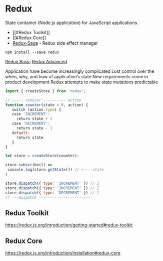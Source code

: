 # Redux
State container (Node.js application) for JavaScript applications.

- [[#Redux Toolkit]]
- [[#Redux Core]]
- [Redux-Saga](https://redux-saga.js.org/index.html) - Redux side effect manager

```shell
npm install --save redux
```

[Redux Basic](https://redux.js.org/)
[Redux Advanced](https://redux.js.org/docs/advanced/)

Application have become increasingly complicated
Lost control over the when, why, and how of application’s state
New requirements come in product development
Redux attempts to make state mutations predictable

```javascript
import { createStore } from 'redux';

// ----- reducer ---------- action   
function counter(state = 0, action) {
   switch (action.type) {
   case 'INCREMENT':
     return state + 1
   case 'DECREMENT':
     return state - 1
   default:
     return state
   }
}
```

```javascript
let store = createStore(counter);

store.subscribe(() =>
 console.log(store.getState()) // <--- state
)

store.dispatch({ type: 'INCREMENT' }) // 1
store.dispatch({ type: 'INCREMENT' }) // 2
store.dispatch({ type: 'DECREMENT' }) // 1
// ---dispatch ------------------------
```



## Redux Toolkit

https://redux.js.org/introduction/getting-started#redux-toolkit



## Redux Core

https://redux.js.org/introduction/installation#redux-core





